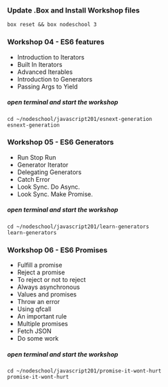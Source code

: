 ### Update .Box and Install Workshop files
```
box reset && box nodeschool 3
```

### Workshop 04 - ES6 features
* Introduction to Iterators
* Built In Iterators
* Advanced Iterables
* Introduction to Generators
* Passing Args to Yield

##### open terminal and start the workshop
```
cd ~/nodeschool/javascript201/esnext-generation
esnext-generation
```

### Workshop 05 - ES6 Generators
* Run Stop Run
* Generator Iterator
* Delegating Generators
* Catch Error
* Look Sync. Do Async.
* Look Sync. Make Promise.

##### open terminal and start the workshop
```
cd ~/nodeschool/javascript201/learn-generators
learn-generators
```

### Workshop 06 - ES6 Promises
* Fulfill a promise
* Reject a promise
* To reject or not to reject
* Always asynchronous
* Values and promises
* Throw an error
* Using qfcall
* An important rule
* Multiple promises
* Fetch JSON
* Do some work

##### open terminal and start the workshop
```
cd ~/nodeschool/javascript201/promise-it-wont-hurt
promise-it-wont-hurt
```
